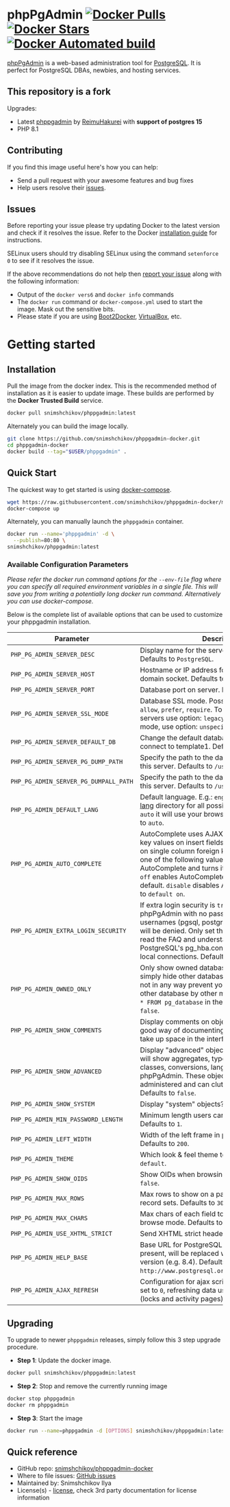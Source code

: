 # phpPgAdmin [![Docker Pulls](https://img.shields.io/docker/pulls/snimshchikov/phppgadmin.svg?style=flat)](https://hub.docker.com/r/snimshchikov/phppgadmin/) [![Docker Stars](https://img.shields.io/docker/stars/snimshchikov/phppgadmin.svg?style=flat)](https://hub.docker.com/r/snimshchikov/phppgadmin/) [![Docker Automated build](https://img.shields.io/docker/automated/snimshchikov/phppgadmin.svg?style=flat)](https://hub.docker.com/r/snimshchikov/phppgadmin/)
[phpPgAdmin](https://github.com/phppgadmin/phppgadmin) is a web-based administration tool for [PostgreSQL](https://www.postgresql.org). It is perfect for PostgreSQL DBAs, newbies, and hosting services.

## This repository is a fork 
Upgrades:
* Latest [phppgadmin](https://github.com/phpPgAdmin2/phpPgAdmin) by [ReimuHakurei](https://github.com/ReimuHakurei) with **support of postgres 15**
* PHP 8.1

## Contributing

If you find this image useful here's how you can help:

- Send a pull request with your awesome features and bug fixes
- Help users resolve their [issues](../../issues?q=is%3Aopen+is%3Aissue).

## Issues

Before reporting your issue please try updating Docker to the latest version and check if it resolves the issue. Refer to the Docker [installation guide](https://docs.docker.com/installation) for instructions.

SELinux users should try disabling SELinux using the command `setenforce 0` to see if it resolves the issue.

If the above recommendations do not help then [report your issue](../../issues/new) along with the following information:

- Output of the `docker vers6` and `docker info` commands
- The `docker run` command or `docker-compose.yml` used to start the image. Mask out the sensitive bits.
- Please state if you are using [Boot2Docker](http://www.boot2docker.io), [VirtualBox](https://www.virtualbox.org), etc.

# Getting started

## Installation

Pull the image from the docker index. This is the recommended method of installation as it is easier to update image. These builds are performed by the **Docker Trusted Build** service.

```bash
docker pull snimshchikov/phppgadmin:latest
```

Alternately you can build the image locally.

```bash
git clone https://github.com/snimshchikov/phppgadmin-docker.git
cd phppgadmin-docker
docker build --tag="$USER/phppgadmin" .
```


## Quick Start

The quickest way to get started is using [docker-compose](https://docs.docker.com/compose/).

```bash
wget https://raw.githubusercontent.com/snimshchikov/phppgadmin-docker/master/docker-compose.yml
docker-compose up
```

Alternately, you can manually launch the `phppgadmin` container.

```bash
docker run --name='phppgadmin' -d \
  --publish=80:80 \
snimshchikov/phppgadmin:latest
```


### Available Configuration Parameters

*Please refer the docker run command options for the `--env-file` flag where you can specify all required environment variables in a single file. This will save you from writing a potentially long docker run command. Alternatively you can use docker-compose.*

Below is the complete list of available options that can be used to customize your phppgadmin installation.

| Parameter | Description |
|-----------|-------------|
| `PHP_PG_ADMIN_SERVER_DESC` | Display name for the server on the login screen. Defaults to `PostgreSQL`. |
| `PHP_PG_ADMIN_SERVER_HOST` | Hostname or IP address for server.  Use '' for UNIX domain socket. Defaults to ``. |
| `PHP_PG_ADMIN_SERVER_PORT` | Database port on server. Defaults to `5432`. |
| `PHP_PG_ADMIN_SERVER_SSL_MODE` | Database SSL mode. Possible options: `disable`, `allow`, `prefer`, `require`. To require SSL on older servers use option: `legacy`. To ignore the SSL mode, use option: `unspecified`. Defaults to `allow` |
| `PHP_PG_ADMIN_SERVER_DEFAULT_DB` | Change the default database only if you cannot connect to template1. Defaults to `template1`. |
| `PHP_PG_ADMIN_SERVER_PG_DUMP_PATH` | Specify the path to the database dump utilities for this server. Defaults to `/usr/bin/pg_dump`. |
| `PHP_PG_ADMIN_SERVER_PG_DUMPALL_PATH` | Specify the path to the database dump utilities for this server. Defaults to `/usr/bin/pg_dumpall`. |
| `PHP_PG_ADMIN_DEFAULT_LANG` | Default language. E.g.: `english`, `polish`, etc.  See [lang](https://github.com/phppgadmin/phppgadmin/tree/master/lang) directory for all possibilities. If you specify `auto` it will use your browser preference. Defaults to `auto`. |
| `PHP_PG_ADMIN_AUTO_COMPLETE` | AutoComplete uses AJAX interaction to list foreign key values on insert fields. It currently only works on single column foreign keys. You can choose one of the following values: `default on` enables AutoComplete and turns it on by default. `default off` enables AutoComplete but turns it off by default. `disable` disables AutoComplete. Defaults to `default on`. |
| `PHP_PG_ADMIN_EXTRA_LOGIN_SECURITY` | If extra login security is `true`, then logins via phpPgAdmin with no password or certain usernames (pgsql, postgres, root, administrator) will be denied. Only set this false once you have read the FAQ and understand how to change PostgreSQL's pg_hba.conf to enable passworded local connections. Defaults to `true`. |
| `PHP_PG_ADMIN_OWNED_ONLY` | Only show owned databases? Note: This will simply hide other databases in the list - this does not in any way prevent your users from seeing other database by other means. (e.g. Run ```SELECT * FROM pg_database``` in the SQL area.). Defaults to `false`. |
| `PHP_PG_ADMIN_SHOW_COMMENTS` | Display comments on objects? Comments are a good way of documenting a database, but they do take up space in the interface. Defaults to `true`. |
| `PHP_PG_ADMIN_SHOW_ADVANCED` | Display "advanced" objects? Setting this to true will show aggregates, types, operators, operator classes, conversions, languages and casts in phpPgAdmin. These objects are rarely administered and can clutter the interface. Defaults to `false`. |
| `PHP_PG_ADMIN_SHOW_SYSTEM` | Display "system" objects? Defaults to `false`. |
| `PHP_PG_ADMIN_MIN_PASSWORD_LENGTH` | Minimum length users can set their password to. Defaults to `1`. |
| `PHP_PG_ADMIN_LEFT_WIDTH` | Width of the left frame in pixels (object browser). Defaults to `200`. |
| `PHP_PG_ADMIN_THEME` | Which look & feel theme to use. Defaults to `default`. |
| `PHP_PG_ADMIN_SHOW_OIDS` | Show OIDs when browsing tables? Defaults to `false`. |
| `PHP_PG_ADMIN_MAX_ROWS` | Max rows to show on a page when browsing record sets. Defaults to `30`. |
| `PHP_PG_ADMIN_MAX_CHARS` | Max chars of each field to display by default in browse mode. Defaults to `50`. |
| `PHP_PG_ADMIN_USE_XHTML_STRICT` | Send XHTML strict headers? Defaults to `false`. |
| `PHP_PG_ADMIN_HELP_BASE` | Base URL for PostgreSQL documentation. '%s', if present, will be replaced with the PostgreSQL version (e.g. 8.4). Defaults to `http://www.postgresql.org/docs/%s/interactive/`. |
| `PHP_PG_ADMIN_AJAX_REFRESH` | Configuration for ajax scripts. Time in seconds. If set to `0`, refreshing data using ajax will be disabled (locks and activity pages). Defaults to `3`. |


## Upgrading

To upgrade to newer `phppgadmin` releases, simply follow this 3 step upgrade procedure.

- **Step 1**: Update the docker image.

```bash
docker pull snimshchikov/phppgadmin:latest
```

- **Step 2**: Stop and remove the currently running image

```bash
docker stop phppgadmin
docker rm phppgadmin
```

- **Step 3**: Start the image

```bash
docker run --name=phppgadmin -d [OPTIONS] snimshchikov/phppgadmin:latest
```

## Quick reference
* GitHub repo: [snimshchikov/phppgadmin-docker](https://github.com/snimshchikov/phppgadmin-docker)
* Where to file issues: [GitHub issues](https://github.com/snimshchikov/phppgadmin-docker/issues)
* Maintained by: Snimshchikov Ilya
* License(s) - [license](https://github.com/dockage/phppgadmin/blob/main/LICENSE), check 3rd party documentation for license information

